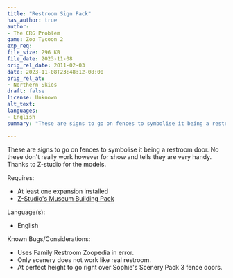 ```yaml
---
title: "Restroom Sign Pack"
has_author: true
author: 
- The CRG Problem
game: Zoo Tycoon 2
exp_req: 
file_size: 296 KB
file_date: 2023-11-08
orig_rel_date: 2011-02-03
date: 2023-11-08T23:48:12-08:00
orig_rel_at: 
- Northern Skies
draft: false
license: Unknown
alt_text: 
languages:
- English
summary: "These are signs to go on fences to symbolise it being a restroom door."

---
```


These are signs to go on fences to symbolise it being a restroom door. No these don't really work however for show and tells they are very handy. Thanks to Z-studio for the models.

Requires:

- At least one expansion installed
- [Z-Studio's Museum Building Pack](https://zt2downloadlibrary.fandom.com/wiki/Museum_Building_Set_(Z-Studio))

Language(s):

- English

Known Bugs/Considerations:

- Uses Family Restroom Zoopedia in error. 
- Only scenery does not work like real restroom. 
- At perfect height to go right over Sophie's Scenery Pack 3 fence doors.